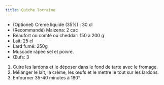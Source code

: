 ```yaml
---
title: Quiche lorraine
---
```



-   (Optionel) Creme liquide (35%) : 30 cl
-   (Recommandé) Maizena: 2 cac
-   Beaufort ou comté ou cheddar: 150 à 200 g
-   Lait: 25 cl
-   Lard fumé: 250g
-   Muscade râpée sel et poivre.
-   Œufs: 3

1.  Cuire les lardons et le déposer dans le fond de tarte avec le
    fromage.
2.  Mélanger le lait, la crème, les œufs et le mettre le tout sur les
    lardons.
3.  Enfourner 35-40 minutes à 180°.
